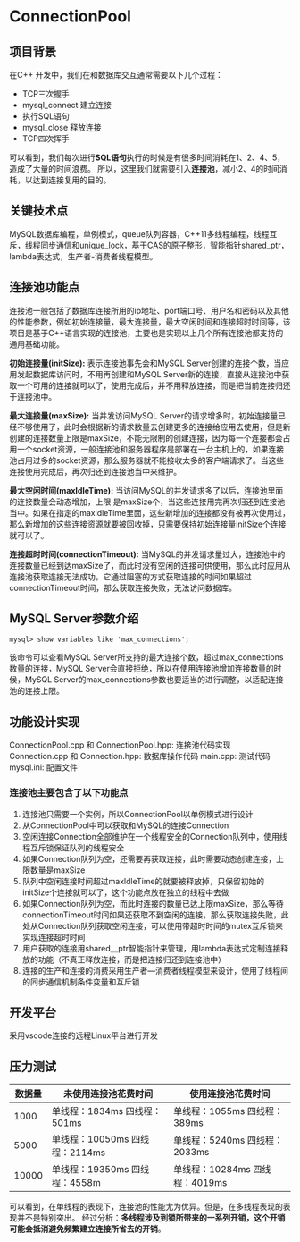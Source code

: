 # ConnectionPool
## 项目背景
在C++ 开发中，我们在和数据库交互通常需要以下几个过程：

-   TCP三次握手
-   mysql_connect 建立连接
-   执行SQL语句
-   mysql_close 释放连接
-   TCP四次挥手

可以看到，我们每次进行**SQL语句**执行的时候是有很多时间消耗在1、2、4、5，造成了大量的时间浪费。
所以，这里我们就需要引入**连接池**，减小2、4的时间消耗，以达到连接复用的目的。

## 关键技术点
MySQL数据库编程，单例模式，queue队列容器，C++11多线程编程，线程互斥，线程同步通信和unique_lock，基于CAS的原子整形，智能指针shared_ptr，lambda表达式，生产者-消费者线程模型。

## 连接池功能点
连接池一般包括了数据库连接所用的ip地址、port端口号、用户名和密码以及其他的性能参数，例如初始连接量，最大连接量，最大空闲时间和连接超时时间等，该项目是基于C++语言实现的连接池，主要也是实现以上几个所有连接池都支持的通用基础功能。

**初始连接量(initSize):** 表示连接池事先会和MySQL Server创建的连接个数，当应用发起数据库访问时，不用再创建和MySQL Server新的连接，直接从连接池中获取一个可用的连接就可以了，使用完成后，并不用释放连接，而是把当前连接归还于连接池中。

**最大连接量(maxSize):** 当并发访问MySQL Server的请求增多时，初始连接量已经不够使用了，此时会根据新的请求数量去创建更多的连接给应用去使用，但是新创建的连接数量上限是maxSize，不能无限制的创建连接，因为每一个连接都会占用一个socket资源，一般连接池和服务器程序是部署在一台主机上的，如果连接池占用过多的socket资源，那么服务器就不能接收太多的客户端请求了。当这些连接使用完成后，再次归还到连接池当中来维护。

**最大空闲时间(maxIdleTime):** 当访问MySQL的并发请求多了以后，连接池里面的连接数量会动态增加，上限
是maxSize个，当这些连接用完再次归还到连接池当中。如果在指定的maxldleTime里面，这些新增加的连接都没有被再次使用过，那么新增加的这些连接资源就要被回收掉，只需要保持初始连接量initSize个连接就可以了。

**连接超时时间(connectionTimeout):** 当MySQL的并发请求量过大，连接池中的连接数量已经到达maxSize了，而此时没有空闲的连接可供使用，那么此时应用从连接池获取连接无法成功，它通过阻塞的方式获取连接的时间如果超过connectionTimeout时间，那么获取连接失败，无法访问数据库。

## MySQL Server参数介绍
```
mysql> show variables like 'max_connections';
```
该命令可以查看MySQL Server所支持的最大连接个数，超过max_connections数量的连接，MySQL Server会直接拒绝，所以在使用连接池增加连接数量的时候，MySQL Server的max_connections参数也要适当的进行调整，以适配连接池的连接上限。

## 功能设计实现
ConnectionPool.cpp 和 ConnectionPool.hpp: 连接池代码实现
Connection.cpp 和 Connection.hpp: 数据库操作代码
main.cpp: 测试代码
mysql.ini: 配置文件

### 连接池主要包含了以下功能点

 1. 连接池只需要一个实例，所以ConnectionPool以单例模式进行设计
 2. 从ConnectionPool中可以获取和MySQL的连接Connection
 3. 空闲连接Connection全部维护在一个线程安全的Connection队列中，使用线程互斥锁保证队列的线程安全
 4. 如果Connection队列为空，还需要再获取连接，此时需要动态创建连接，上限数量是maxSize
 5. 队列中空闲连接时间超过maxldleTime的就要被释放掉，只保留初始的initSize个连接就可以了，这个功能点放在独立的线程中去做
 6. 如果Connection队列为空，而此时连接的数量已达上限maxSize，那么等待connectionTimeout时间如果还获取不到空闲的连接，那么获取连接失败，此处从Connection队列获取空闲连接，可以使用带超时时间的mutex互斥锁来实现连接超时时间
 7. 用户获取的连接用shared＿ptr智能指针来管理，用lambda表达式定制连接释放的功能（不真正释放连接，而是把连接归还到连接池中）
 8. 连接的生产和连接的消费采用生产者—消费者线程模型来设计，使用了线程间的同步通信机制条件变量和互斥锁

## 开发平台
采用vscode连接的远程Linux平台进行开发

## 压力测试
| 数据量 |未使用连接池花费时间|使用连接池花费时间|
|--|--|--|
| 1000 | 单线程：1834ms  四线程：501ms | 单线程：1055ms 四线程：389ms|
| 5000 | 单线程：10050ms 四线程：2114ms | 单线程：5240ms 四线程：2033ms |
|10000 | 单线程：19350ms 四线程：4558m | 单线程：10284ms 四线程：4019ms |

可以看到，在单线程的表现下，连接池的性能尤为优异。但是，在多线程表现的表现并不是特别突出。
经过分析：**多线程涉及到锁所带来的一系列开销，这个开销可能会抵消避免频繁建立连接所省去的开销**。
